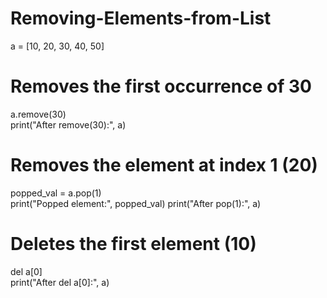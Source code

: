 # Removing-Elements-from-List
a = [10, 20, 30, 40, 50]

# Removes the first occurrence of 30
a.remove(30)  
print("After remove(30):", a)

# Removes the element at index 1 (20)
popped_val = a.pop(1)  
print("Popped element:", popped_val)
print("After pop(1):", a) 

# Deletes the first element (10)
del a[0]  
print("After del a[0]:", a)
